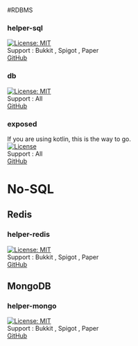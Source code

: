 #RDBMS

### helper-sql
[![License: MIT](https://img.shields.io/badge/License-MIT-yellow.svg)](https://github.com/lucko/helper/blob/master/LICENSE.txt) <br>
Support : Bukkit , Spigot , Paper<br>
[GitHub](https://github.com/lucko/helper/tree/master/helper-sql)

### db
[![License: MIT](https://img.shields.io/badge/License-MIT-yellow.svg)](https://github.com/aikar/db/blob/master/LICENSE) <br>
Support : All <br>
[GitHub](https://github.com/aikar/db)

### exposed
If you are using kotlin, this is the way to go.<br>
[![License](https://img.shields.io/badge/License-Apache_2.0-blue.svg)](https://github.com/JetBrains/Exposed/blob/master/LICENSE.txt) <br>
Support : All <br>
[GitHub](https://github.com/JetBrains/Exposed)

# No-SQL

## Redis

### helper-redis
[![License: MIT](https://img.shields.io/badge/License-MIT-yellow.svg)](https://github.com/lucko/helper/blob/master/LICENSE.txt) <br>
Support : Bukkit , Spigot , Paper<br>
[GitHub](https://github.com/lucko/helper/tree/master/helper-redis)


## MongoDB

### helper-mongo
[![License: MIT](https://img.shields.io/badge/License-MIT-yellow.svg)](https://github.com/lucko/helper/blob/master/LICENSE.txt) <br>
Support : Bukkit , Spigot , Paper<br>
[GitHub](https://github.com/lucko/helper/tree/master/helper-mongo)